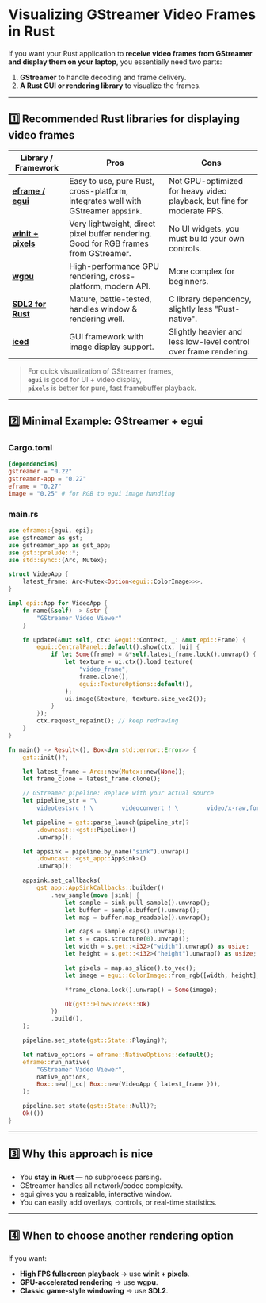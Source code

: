 # Visualizing GStreamer Video Frames in Rust

If you want your Rust application to **receive video frames from GStreamer and display them on your laptop**, you essentially need two parts:  

1. **GStreamer** to handle decoding and frame delivery.  
2. **A Rust GUI or rendering library** to visualize the frames.  

---

## 1️⃣ Recommended Rust libraries for displaying video frames

| Library / Framework | Pros | Cons |
|---------------------|------|------|
| **[eframe / egui](https://github.com/emilk/egui)** | Easy to use, pure Rust, cross-platform, integrates well with GStreamer `appsink`. | Not GPU-optimized for heavy video playback, but fine for moderate FPS. |
| **[winit + pixels](https://github.com/parasyte/pixels)** | Very lightweight, direct pixel buffer rendering. Good for RGB frames from GStreamer. | No UI widgets, you must build your own controls. |
| **[wgpu](https://github.com/gfx-rs/wgpu)** | High-performance GPU rendering, cross-platform, modern API. | More complex for beginners. |
| **[SDL2 for Rust](https://github.com/Rust-SDL2/rust-sdl2)** | Mature, battle-tested, handles window & rendering well. | C library dependency, slightly less "Rust-native". |
| **[iced](https://github.com/iced-rs/iced)** | GUI framework with image display support. | Slightly heavier and less low-level control over frame rendering. |

> For quick visualization of GStreamer frames,  
> **`egui`** is good for UI + video display,  
> **`pixels`** is better for pure, fast framebuffer playback.

---

## 2️⃣ Minimal Example: GStreamer + egui

### Cargo.toml
```toml
[dependencies]
gstreamer = "0.22"
gstreamer-app = "0.22"
eframe = "0.27"
image = "0.25" # for RGB to egui image handling
```

### main.rs
```rust
use eframe::{egui, epi};
use gstreamer as gst;
use gstreamer_app as gst_app;
use gst::prelude::*;
use std::sync::{Arc, Mutex};

struct VideoApp {
    latest_frame: Arc<Mutex<Option<egui::ColorImage>>>,
}

impl epi::App for VideoApp {
    fn name(&self) -> &str {
        "GStreamer Video Viewer"
    }

    fn update(&mut self, ctx: &egui::Context, _: &mut epi::Frame) {
        egui::CentralPanel::default().show(ctx, |ui| {
            if let Some(frame) = &*self.latest_frame.lock().unwrap() {
                let texture = ui.ctx().load_texture(
                    "video_frame",
                    frame.clone(),
                    egui::TextureOptions::default(),
                );
                ui.image(&texture, texture.size_vec2());
            }
        });
        ctx.request_repaint(); // keep redrawing
    }
}

fn main() -> Result<(), Box<dyn std::error::Error>> {
    gst::init()?;

    let latest_frame = Arc::new(Mutex::new(None));
    let frame_clone = latest_frame.clone();

    // GStreamer pipeline: Replace with your actual source
    let pipeline_str = "\
        videotestsrc ! \        videoconvert ! \        video/x-raw,format=RGB ! \        appsink name=sink sync=false";

    let pipeline = gst::parse_launch(pipeline_str)?
        .downcast::<gst::Pipeline>()
        .unwrap();

    let appsink = pipeline.by_name("sink").unwrap()
        .downcast::<gst_app::AppSink>()
        .unwrap();

    appsink.set_callbacks(
        gst_app::AppSinkCallbacks::builder()
            .new_sample(move |sink| {
                let sample = sink.pull_sample().unwrap();
                let buffer = sample.buffer().unwrap();
                let map = buffer.map_readable().unwrap();

                let caps = sample.caps().unwrap();
                let s = caps.structure(0).unwrap();
                let width = s.get::<i32>("width").unwrap() as usize;
                let height = s.get::<i32>("height").unwrap() as usize;

                let pixels = map.as_slice().to_vec();
                let image = egui::ColorImage::from_rgb([width, height], &pixels);

                *frame_clone.lock().unwrap() = Some(image);

                Ok(gst::FlowSuccess::Ok)
            })
            .build(),
    );

    pipeline.set_state(gst::State::Playing)?;

    let native_options = eframe::NativeOptions::default();
    eframe::run_native(
        "GStreamer Video Viewer",
        native_options,
        Box::new(|_cc| Box::new(VideoApp { latest_frame })),
    );

    pipeline.set_state(gst::State::Null)?;
    Ok(())
}
```

---

## 3️⃣ Why this approach is nice
- You **stay in Rust** — no subprocess parsing.
- GStreamer handles all network/codec complexity.
- egui gives you a resizable, interactive window.
- You can easily add overlays, controls, or real-time statistics.

---

## 4️⃣ When to choose another rendering option
If you want:
- **High FPS fullscreen playback** → use **winit + pixels**.  
- **GPU-accelerated rendering** → use **wgpu**.  
- **Classic game-style windowing** → use **SDL2**.  
